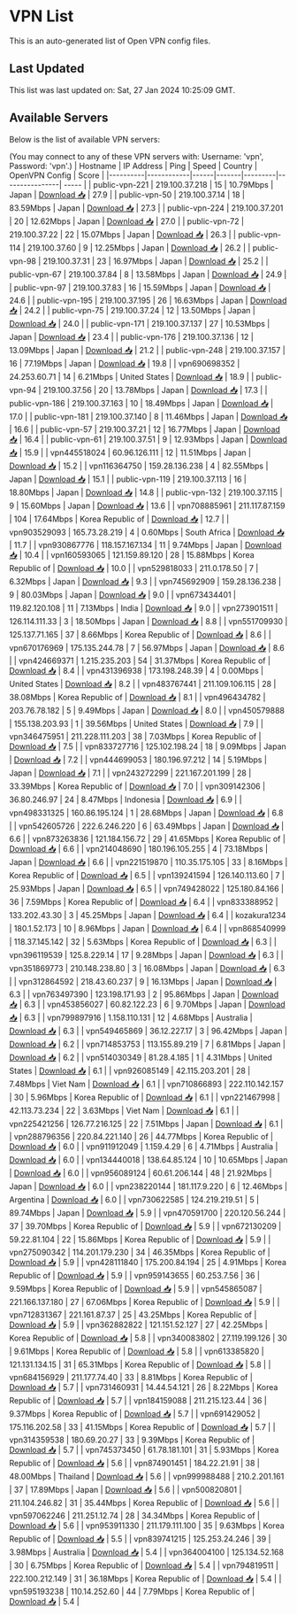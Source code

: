 # VPN List

This is an auto-generated list of Open VPN config files.

## Last Updated

This list was last updated on: Sat, 27 Jan 2024 10:25:09 GMT.

## Available Servers

Below is the list of available VPN servers:

(You may connect to any of these VPN servers with: Username: 'vpn', Password: 'vpn'.)
| Hostname | IP Address | Ping | Speed | Country | OpenVPN Config | Score |
|----------|------------|------|-------|---------|----------------| ----- |
| public-vpn-221 | 219.100.37.218 | 15 | 10.79Mbps | Japan | [Download 📥](./configs/server_0_JP.ovpn) | 27.9 |
| public-vpn-50 | 219.100.37.14 | 18 | 83.59Mbps | Japan | [Download 📥](./configs/server_1_JP.ovpn) | 27.3 |
| public-vpn-224 | 219.100.37.201 | 20 | 12.62Mbps | Japan | [Download 📥](./configs/server_2_JP.ovpn) | 27.0 |
| public-vpn-72 | 219.100.37.22 | 22 | 15.07Mbps | Japan | [Download 📥](./configs/server_3_JP.ovpn) | 26.3 |
| public-vpn-114 | 219.100.37.60 | 9 | 12.25Mbps | Japan | [Download 📥](./configs/server_4_JP.ovpn) | 26.2 |
| public-vpn-98 | 219.100.37.31 | 23 | 16.97Mbps | Japan | [Download 📥](./configs/server_5_JP.ovpn) | 25.2 |
| public-vpn-67 | 219.100.37.84 | 8 | 13.58Mbps | Japan | [Download 📥](./configs/server_6_JP.ovpn) | 24.9 |
| public-vpn-97 | 219.100.37.83 | 16 | 15.59Mbps | Japan | [Download 📥](./configs/server_7_JP.ovpn) | 24.6 |
| public-vpn-195 | 219.100.37.195 | 26 | 16.63Mbps | Japan | [Download 📥](./configs/server_8_JP.ovpn) | 24.2 |
| public-vpn-75 | 219.100.37.24 | 12 | 13.50Mbps | Japan | [Download 📥](./configs/server_9_JP.ovpn) | 24.0 |
| public-vpn-171 | 219.100.37.137 | 27 | 10.53Mbps | Japan | [Download 📥](./configs/server_10_JP.ovpn) | 23.4 |
| public-vpn-176 | 219.100.37.136 | 12 | 13.09Mbps | Japan | [Download 📥](./configs/server_11_JP.ovpn) | 21.2 |
| public-vpn-248 | 219.100.37.157 | 16 | 77.19Mbps | Japan | [Download 📥](./configs/server_12_JP.ovpn) | 19.8 |
| vpn690698352 | 24.253.60.71 | 14 | 6.21Mbps | United States | [Download 📥](./configs/server_13_US.ovpn) | 18.9 |
| public-vpn-94 | 219.100.37.56 | 20 | 13.78Mbps | Japan | [Download 📥](./configs/server_14_JP.ovpn) | 17.3 |
| public-vpn-186 | 219.100.37.163 | 10 | 18.49Mbps | Japan | [Download 📥](./configs/server_15_JP.ovpn) | 17.0 |
| public-vpn-181 | 219.100.37.140 | 8 | 11.46Mbps | Japan | [Download 📥](./configs/server_16_JP.ovpn) | 16.6 |
| public-vpn-57 | 219.100.37.21 | 12 | 16.77Mbps | Japan | [Download 📥](./configs/server_17_JP.ovpn) | 16.4 |
| public-vpn-61 | 219.100.37.51 | 9 | 12.93Mbps | Japan | [Download 📥](./configs/server_18_JP.ovpn) | 15.9 |
| vpn445518024 | 60.96.126.111 | 12 | 11.51Mbps | Japan | [Download 📥](./configs/server_19_JP.ovpn) | 15.2 |
| vpn116364750 | 159.28.136.238 | 4 | 82.55Mbps | Japan | [Download 📥](./configs/server_20_JP.ovpn) | 15.1 |
| public-vpn-119 | 219.100.37.113 | 16 | 18.80Mbps | Japan | [Download 📥](./configs/server_21_JP.ovpn) | 14.8 |
| public-vpn-132 | 219.100.37.115 | 9 | 15.60Mbps | Japan | [Download 📥](./configs/server_22_JP.ovpn) | 13.6 |
| vpn708885961 | 211.117.87.159 | 104 | 17.64Mbps | Korea Republic of | [Download 📥](./configs/server_23_KR.ovpn) | 12.7 |
| vpn903529093 | 165.73.28.219 | 4 | 0.60Mbps | South Africa | [Download 📥](./configs/server_24_ZA.ovpn) | 11.7 |
| vpn930867776 | 118.157.167.134 | 11 | 9.74Mbps | Japan | [Download 📥](./configs/server_25_JP.ovpn) | 10.4 |
| vpn160593065 | 121.159.89.120 | 28 | 15.88Mbps | Korea Republic of | [Download 📥](./configs/server_26_KR.ovpn) | 10.0 |
| vpn529818033 | 211.0.178.50 | 7 | 6.32Mbps | Japan | [Download 📥](./configs/server_27_JP.ovpn) | 9.3 |
| vpn745692909 | 159.28.136.238 | 9 | 80.03Mbps | Japan | [Download 📥](./configs/server_28_JP.ovpn) | 9.0 |
| vpn673434401 | 119.82.120.108 | 11 | 7.13Mbps | India | [Download 📥](./configs/server_29_IN.ovpn) | 9.0 |
| vpn273901511 | 126.114.111.33 | 3 | 18.50Mbps | Japan | [Download 📥](./configs/server_30_JP.ovpn) | 8.8 |
| vpn551709930 | 125.137.71.165 | 37 | 8.66Mbps | Korea Republic of | [Download 📥](./configs/server_31_KR.ovpn) | 8.6 |
| vpn670176969 | 175.135.244.78 | 7 | 56.97Mbps | Japan | [Download 📥](./configs/server_32_JP.ovpn) | 8.6 |
| vpn424669371 | 1.215.235.203 | 54 | 31.37Mbps | Korea Republic of | [Download 📥](./configs/server_33_KR.ovpn) | 8.4 |
| vpn431396938 | 173.198.248.39 | 4 | 0.00Mbps | United States | [Download 📥](./configs/server_34_US.ovpn) | 8.2 |
| vpn483767441 | 211.109.106.115 | 28 | 38.08Mbps | Korea Republic of | [Download 📥](./configs/server_35_KR.ovpn) | 8.1 |
| vpn496434782 | 203.76.78.182 | 5 | 9.49Mbps | Japan | [Download 📥](./configs/server_36_JP.ovpn) | 8.0 |
| vpn450579888 | 155.138.203.93 | 1 | 39.56Mbps | United States | [Download 📥](./configs/server_37_US.ovpn) | 7.9 |
| vpn346475951 | 211.228.111.203 | 38 | 7.03Mbps | Korea Republic of | [Download 📥](./configs/server_38_KR.ovpn) | 7.5 |
| vpn833727716 | 125.102.198.24 | 18 | 9.09Mbps | Japan | [Download 📥](./configs/server_39_JP.ovpn) | 7.2 |
| vpn444699053 | 180.196.97.212 | 14 | 5.19Mbps | Japan | [Download 📥](./configs/server_40_JP.ovpn) | 7.1 |
| vpn243272299 | 221.167.201.199 | 28 | 33.39Mbps | Korea Republic of | [Download 📥](./configs/server_41_KR.ovpn) | 7.0 |
| vpn309142306 | 36.80.246.97 | 24 | 8.47Mbps | Indonesia | [Download 📥](./configs/server_42_ID.ovpn) | 6.9 |
| vpn498331325 | 160.86.195.124 | 1 | 28.68Mbps | Japan | [Download 📥](./configs/server_43_JP.ovpn) | 6.8 |
| vpn542605726 | 222.6.246.220 | 6 | 63.49Mbps | Japan | [Download 📥](./configs/server_44_JP.ovpn) | 6.6 |
| vpn873263836 | 121.184.156.72 | 29 | 41.65Mbps | Korea Republic of | [Download 📥](./configs/server_45_KR.ovpn) | 6.6 |
| vpn214048690 | 180.196.105.255 | 4 | 73.18Mbps | Japan | [Download 📥](./configs/server_46_JP.ovpn) | 6.6 |
| vpn221519870 | 110.35.175.105 | 33 | 8.16Mbps | Korea Republic of | [Download 📥](./configs/server_47_KR.ovpn) | 6.5 |
| vpn139241594 | 126.140.113.60 | 7 | 25.93Mbps | Japan | [Download 📥](./configs/server_48_JP.ovpn) | 6.5 |
| vpn749428022 | 125.180.84.166 | 36 | 7.59Mbps | Korea Republic of | [Download 📥](./configs/server_49_KR.ovpn) | 6.4 |
| vpn833388952 | 133.202.43.30 | 3 | 45.25Mbps | Japan | [Download 📥](./configs/server_50_JP.ovpn) | 6.4 |
| kozakura1234 | 180.1.52.173 | 10 | 8.96Mbps | Japan | [Download 📥](./configs/server_51_JP.ovpn) | 6.4 |
| vpn868540999 | 118.37.145.142 | 32 | 5.63Mbps | Korea Republic of | [Download 📥](./configs/server_52_KR.ovpn) | 6.3 |
| vpn396119539 | 125.8.229.14 | 17 | 9.28Mbps | Japan | [Download 📥](./configs/server_53_JP.ovpn) | 6.3 |
| vpn351869773 | 210.148.238.80 | 3 | 16.08Mbps | Japan | [Download 📥](./configs/server_54_JP.ovpn) | 6.3 |
| vpn312864592 | 218.43.60.237 | 9 | 16.13Mbps | Japan | [Download 📥](./configs/server_55_JP.ovpn) | 6.3 |
| vpn763497390 | 123.198.171.93 | 2 | 95.86Mbps | Japan | [Download 📥](./configs/server_56_JP.ovpn) | 6.3 |
| vpn453856027 | 60.82.122.23 | 6 | 9.70Mbps | Japan | [Download 📥](./configs/server_57_JP.ovpn) | 6.3 |
| vpn799897916 | 1.158.110.131 | 12 | 4.68Mbps | Australia | [Download 📥](./configs/server_58_AU.ovpn) | 6.3 |
| vpn549465869 | 36.12.227.17 | 3 | 96.42Mbps | Japan | [Download 📥](./configs/server_59_JP.ovpn) | 6.2 |
| vpn714853753 | 113.155.89.219 | 7 | 6.81Mbps | Japan | [Download 📥](./configs/server_60_JP.ovpn) | 6.2 |
| vpn514030349 | 81.28.4.185 | 1 | 4.31Mbps | United States | [Download 📥](./configs/server_61_US.ovpn) | 6.1 |
| vpn926085149 | 42.115.203.201 | 28 | 7.48Mbps | Viet Nam | [Download 📥](./configs/server_62_VN.ovpn) | 6.1 |
| vpn710866893 | 222.110.142.157 | 30 | 5.96Mbps | Korea Republic of | [Download 📥](./configs/server_63_KR.ovpn) | 6.1 |
| vpn221467998 | 42.113.73.234 | 22 | 3.63Mbps | Viet Nam | [Download 📥](./configs/server_64_VN.ovpn) | 6.1 |
| vpn225421256 | 126.77.216.125 | 22 | 7.51Mbps | Japan | [Download 📥](./configs/server_65_JP.ovpn) | 6.1 |
| vpn288796356 | 220.84.221.140 | 26 | 44.77Mbps | Korea Republic of | [Download 📥](./configs/server_66_KR.ovpn) | 6.0 |
| vpn911912049 | 1.159.4.29 | 6 | 4.71Mbps | Australia | [Download 📥](./configs/server_67_AU.ovpn) | 6.0 |
| vpn134440018 | 138.64.85.124 | 10 | 10.65Mbps | Japan | [Download 📥](./configs/server_68_JP.ovpn) | 6.0 |
| vpn956089124 | 60.61.206.144 | 48 | 21.92Mbps | Japan | [Download 📥](./configs/server_69_JP.ovpn) | 6.0 |
| vpn238220144 | 181.117.9.220 | 6 | 12.46Mbps | Argentina | [Download 📥](./configs/server_70_AR.ovpn) | 6.0 |
| vpn730622585 | 124.219.219.51 | 5 | 89.74Mbps | Japan | [Download 📥](./configs/server_71_JP.ovpn) | 5.9 |
| vpn470591700 | 220.120.56.244 | 37 | 39.70Mbps | Korea Republic of | [Download 📥](./configs/server_72_KR.ovpn) | 5.9 |
| vpn672130209 | 59.22.81.104 | 22 | 15.86Mbps | Korea Republic of | [Download 📥](./configs/server_73_KR.ovpn) | 5.9 |
| vpn275090342 | 114.201.179.230 | 34 | 46.35Mbps | Korea Republic of | [Download 📥](./configs/server_74_KR.ovpn) | 5.9 |
| vpn428111840 | 175.200.84.194 | 25 | 4.91Mbps | Korea Republic of | [Download 📥](./configs/server_75_KR.ovpn) | 5.9 |
| vpn959143655 | 60.253.7.56 | 36 | 9.59Mbps | Korea Republic of | [Download 📥](./configs/server_76_KR.ovpn) | 5.9 |
| vpn545865087 | 221.166.137.180 | 27 | 67.06Mbps | Korea Republic of | [Download 📥](./configs/server_77_KR.ovpn) | 5.9 |
| vpn712831367 | 221.161.87.37 | 25 | 43.25Mbps | Korea Republic of | [Download 📥](./configs/server_78_KR.ovpn) | 5.9 |
| vpn362882822 | 121.151.52.127 | 27 | 42.25Mbps | Korea Republic of | [Download 📥](./configs/server_79_KR.ovpn) | 5.8 |
| vpn340083802 | 27.119.199.126 | 30 | 9.61Mbps | Korea Republic of | [Download 📥](./configs/server_80_KR.ovpn) | 5.8 |
| vpn613385820 | 121.131.134.15 | 31 | 65.31Mbps | Korea Republic of | [Download 📥](./configs/server_81_KR.ovpn) | 5.8 |
| vpn684156929 | 211.177.74.40 | 33 | 8.81Mbps | Korea Republic of | [Download 📥](./configs/server_82_KR.ovpn) | 5.7 |
| vpn731460931 | 14.44.54.121 | 26 | 8.22Mbps | Korea Republic of | [Download 📥](./configs/server_83_KR.ovpn) | 5.7 |
| vpn184159088 | 211.215.123.44 | 36 | 9.37Mbps | Korea Republic of | [Download 📥](./configs/server_84_KR.ovpn) | 5.7 |
| vpn691429052 | 175.116.202.58 | 33 | 41.15Mbps | Korea Republic of | [Download 📥](./configs/server_85_KR.ovpn) | 5.7 |
| vpn314359538 | 180.69.20.27 | 33 | 9.39Mbps | Korea Republic of | [Download 📥](./configs/server_86_KR.ovpn) | 5.7 |
| vpn745373450 | 61.78.181.101 | 31 | 5.93Mbps | Korea Republic of | [Download 📥](./configs/server_87_KR.ovpn) | 5.6 |
| vpn874901451 | 184.22.21.91 | 38 | 48.00Mbps | Thailand | [Download 📥](./configs/server_88_TH.ovpn) | 5.6 |
| vpn999988488 | 210.2.201.161 | 37 | 17.89Mbps | Japan | [Download 📥](./configs/server_89_JP.ovpn) | 5.6 |
| vpn500820801 | 211.104.246.82 | 31 | 35.44Mbps | Korea Republic of | [Download 📥](./configs/server_90_KR.ovpn) | 5.6 |
| vpn597062246 | 211.251.12.74 | 28 | 34.34Mbps | Korea Republic of | [Download 📥](./configs/server_91_KR.ovpn) | 5.6 |
| vpn953911330 | 211.179.111.100 | 35 | 9.63Mbps | Korea Republic of | [Download 📥](./configs/server_92_KR.ovpn) | 5.5 |
| vpn839741215 | 125.253.24.246 | 39 | 3.98Mbps | Australia | [Download 📥](./configs/server_93_AU.ovpn) | 5.4 |
| vpn364004100 | 125.134.52.168 | 30 | 6.75Mbps | Korea Republic of | [Download 📥](./configs/server_94_KR.ovpn) | 5.4 |
| vpn794819511 | 222.100.212.149 | 31 | 36.18Mbps | Korea Republic of | [Download 📥](./configs/server_95_KR.ovpn) | 5.4 |
| vpn595193238 | 110.14.252.60 | 44 | 7.79Mbps | Korea Republic of | [Download 📥](./configs/server_96_KR.ovpn) | 5.4 |
